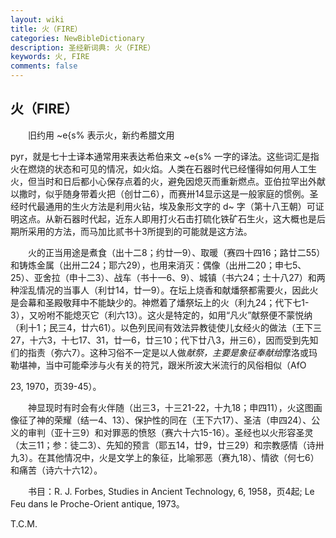 ```yaml
---
layout: wiki
title: 火（FIRE）
categories: NewBibleDictionary
description: 圣经新词典: 火（FIRE）
keywords: 火, FIRE
comments: false
---
```


## 火（FIRE）

　　旧约用 ~e{s% 表示火，新约希腊文用

pyr，就是七十士译本通常用来表达希伯来文 ~e{s% 一字的译法。这些词汇是指火在燃烧的状态和可见的情况，如火焰。人类在石器时代已经懂得如何用人工生火，但当时和日后都小心保存点着的火，避免因熄灭而重新燃点。亚伯拉罕出外献以撒时，似乎随身带着火把（创廿二6），而赛卅14显示这是一般家庭的惯例。圣经时代最通用的生火方法是利用火钻，埃及象形文字的 d~ 字（第十八王朝）可证明这点。从新石器时代起，近东人即用打火石击打硫化铁矿石生火，这大概也是后期所采用的方法，而马加比贰书十3所提到的可能就是这方法。

　　火的正当用途是煮食（出十二8；约廿一9）、取暖（赛四十四16；路廿二55）和铸炼金属（出卅二24；耶六29），也用来消灭：偶像（出卅二20；申七5、25）、亚舍拉（申十二3）、战车（书十一6、9）、城镇（书六24；士十八27）和两种淫乱情况的当事人（利廿14，廿一9）。在坛上烧香和献燔祭都需要火，因此火是会幕和圣殿敬拜中不能缺少的。神燃着了燔祭坛上的火（利九24；代下七1-3），又吩咐不能熄灭它（利六13）。这火是特定的，如用“凡火”献祭便不蒙悦纳（利十1；民三4，廿六61）。以色列民间有效法异教徒使儿女经火的做法（王下三27，十六3，十七17、31，廿一6，廿三10；代下廿八3，卅三6），因而受到先知们的指责（弥六7）。这种习俗不一定是以人做*献祭，主要是象征奉献给*摩洛或玛勒堪神，当中可能牵涉与火有关的符咒，跟米所波大米流行的风俗相似（AfO

23, 1970，页39-45）。

　　神显现时有时会有火伴随（出三3，十三21-22，十九18；申四11），火这图画像征了神的荣耀（结一4、13）、保护性的同在（王下六17）、圣洁（申四24）、公义的审判（亚十三9）和对罪恶的愤怒（赛六十六15-16）。圣经也以火形容圣灵（太三11；参：徒二3）、先知的预言（耶五14，廿9，廿三29）和宗教感情（诗卅九3）。在其他情况中，火是文学上的象征，比喻邪恶（赛九18）、情欲（何七6）和痛苦（诗六十六12）。

　　书目：R. J. Forbes, Studies in Ancient Technology, 6, 1958，页4起; Le Feu dans le Proche-Orient antique, 1973。

T.C.M.








